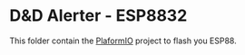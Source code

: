 # D&D Alerter - ESP8832

This folder contain the [PlaformIO](https://platformio.org/) project to flash you ESP88.
